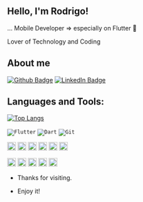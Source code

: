 ## Hello, I'm Rodrigo!
 
… Mobile Developer => especially on Flutter 📱

Lover of Technology and Coding
 
## About me 
[![Github Badge](https://img.shields.io/badge/github-%23121011.svg?style=for-the-badge&logo=github&logoColor=white&link=https://github.com/RMNDevelopmentMobility)](https://github.com/RMNDevelopmentMobility)
[![LinkedIn Badge](https://img.shields.io/badge/linkedin-%230077B5.svg?style=for-the-badge&logo=linkedin&logoColor=white&link=https://www.linkedin.com/in/rodrigomendesnunes/?locale=en_US)](https://www.linkedin.com/in/rodrigomendesnunes/?locale=en_US)

## Languages and Tools:
[![Top Langs](https://github-readme-stats.vercel.app/api/top-langs/?username=RMNDevelopmentMobility&layout=compact)](https://github.com/RMNDevelopmentMobility/github-readme-stats)


<code><img alt="Flutter" src="https://img.shields.io/badge/Flutter-%2302569B.svg?style=for-the-badge&logo=Flutter&logoColor=white"></code>
<code><img alt="Dart" src="https://img.shields.io/badge/dart-%230175C2.svg?style=for-the-badge&logo=dart&logoColor=white"></code>
<code><img alt="Git" src="https://img.shields.io/badge/git-%23F05033.svg?style=for-the-badge&logo=git&logoColor=white"></code>

<code><img height="20" src="https://img.shields.io/badge/node.js-%2343853D.svg?style=for-the-badge&logo=node-dot-js&logoColor=white"></code>
<code><img height="20" src="https://img.shields.io/badge/TypeScript-007ACC?style=for-the-badge&logo=typescript&logoColor=white"></code>
<code><img height="20" src="https://img.shields.io/badge/JavaScript-323330?style=for-the-badge&logo=javascript&logoColor=F7DF1E"></code>
<code><img height="20" src="https://img.shields.io/badge/Java-ED8B00?style=for-the-badge&logo=java&logoColor=white"></code>
<code><img height="20" src="https://img.shields.io/badge/c%23-%23239120.svg?style=for-the-badge&logo=c-sharp&logoColor=white"></code>
<code><img height="20" src="https://img.shields.io/badge/.NET-5C2D91?style=for-the-badge&logo=.net&logoColor=white"></code>

<code><img height="20" src="https://img.shields.io/badge/firebase-%23039BE5.svg?style=for-the-badge&logo=firebase"></code>
<code><img height="20" src="https://img.shields.io/badge/azure-%230072C6.svg?style=for-the-badge&logo=azure-devops&logoColor=white"></code>
<code><img height="20" src="https://img.shields.io/badge/Postman-FF6C37?style=for-the-badge&logo=Postman&logoColor=white"></code>
<code><img height="20" src="https://img.shields.io/badge/VisualStudioCode-0078d7.svg?style=for-the-badge&logo=visual-studio-code&logoColor=white"></code>
<code><img height="20" src="https://img.shields.io/badge/-Stackoverflow-FE7A16?style=for-the-badge&logo=stack-overflow&logoColor=white"></code>


- Thanks for visiting. 
 
- Enjoy it!


<!--
**RMNDevelopmentMobility/RMNDevelopmentMobility** is a ✨ _special_ ✨ repository because its `README.md` (this file) appears on your GitHub profile.

Here are some ideas to get you started:

- 🔭 I’m currently working on ...
- 🌱 I’m currently learning ...
- 👯 I’m looking to collaborate on ...
- 🤔 I’m looking for help with ...
- 💬 Ask me about ...
- 📫 How to reach me: ...
- 😄 Pronouns: ...
- ⚡ Fun fact: ...
-->
